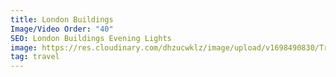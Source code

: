 ```yaml
---
title: London Buildings
Image/Video Order: "40"
SEO: London Buildings Evening Lights
image: https://res.cloudinary.com/dhzucwklz/image/upload/v1698490830/Travel/_SBS1630_olaosr.jpg
tag: travel
---
```

